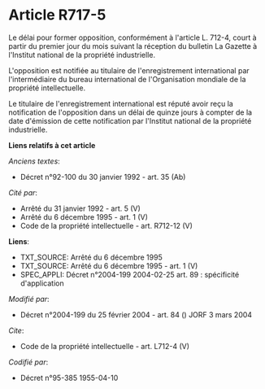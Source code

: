 # Article R717-5

Le délai pour former opposition, conformément à l'article L. 712-4, court à partir du premier jour du mois suivant la
réception du bulletin La Gazette à l'Institut national de la propriété industrielle.

L'opposition est notifiée au titulaire de l'enregistrement international par l'intermédiaire du bureau international de
l'Organisation mondiale de la propriété intellectuelle.

Le titulaire de l'enregistrement international est réputé avoir reçu la notification de l'opposition dans un délai de quinze
jours à compter de la date d'émission de cette notification par l'Institut national de la propriété industrielle.

**Liens relatifs à cet article**

_Anciens textes_:

  - Décret n°92-100 du 30 janvier 1992 - art. 35 (Ab)

_Cité par_:

  - Arrêté du 31 janvier 1992 - art. 5 (V)
  - Arrêté du 6 décembre 1995 - art. 1 (V)
  - Code de la propriété intellectuelle - art. R712-12 (V)

**Liens**:

  - TXT_SOURCE: Arrêté du 6 décembre 1995
  - TXT_SOURCE: Arrêté du 6 décembre 1995 - art. 1 (V)
  - SPEC_APPLI: Décret n°2004-199 2004-02-25 art. 89 : spécificité d'application

_Modifié par_:

  - Décret n°2004-199 du 25 février 2004 - art. 84 () JORF 3 mars 2004

_Cite_:

  - Code de la propriété intellectuelle - art. L712-4 (V)

_Codifié par_:

  - Décret n°95-385 1955-04-10
